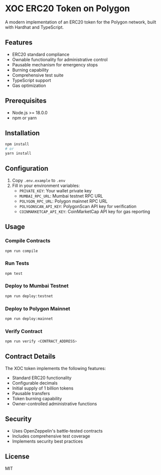 # XOC ERC20 Token on Polygon

A modern implementation of an ERC20 token for the Polygon network, built with Hardhat and TypeScript.

## Features

- ERC20 standard compliance
- Ownable functionality for administrative control
- Pausable mechanism for emergency stops
- Burning capability
- Comprehensive test suite
- TypeScript support
- Gas optimization

## Prerequisites

- Node.js >= 18.0.0
- npm or yarn

## Installation

```bash
npm install
# or
yarn install
```

## Configuration

1. Copy `.env.example` to `.env`
2. Fill in your environment variables:
   - `PRIVATE_KEY`: Your wallet private key
   - `MUMBAI_RPC_URL`: Mumbai testnet RPC URL
   - `POLYGON_RPC_URL`: Polygon mainnet RPC URL
   - `POLYGONSCAN_API_KEY`: PolygonScan API key for verification
   - `COINMARKETCAP_API_KEY`: CoinMarketCap API key for gas reporting

## Usage

### Compile Contracts

```bash
npm run compile
```

### Run Tests

```bash
npm test
```

### Deploy to Mumbai Testnet

```bash
npm run deploy:testnet
```

### Deploy to Polygon Mainnet

```bash
npm run deploy:mainnet
```

### Verify Contract

```bash
npm run verify <CONTRACT_ADDRESS>
```

## Contract Details

The XOC token implements the following features:

- Standard ERC20 functionality
- Configurable decimals
- Initial supply of 1 billion tokens
- Pausable transfers
- Token burning capability
- Owner-controlled administrative functions

## Security

- Uses OpenZeppelin's battle-tested contracts
- Includes comprehensive test coverage
- Implements security best practices

## License

MIT